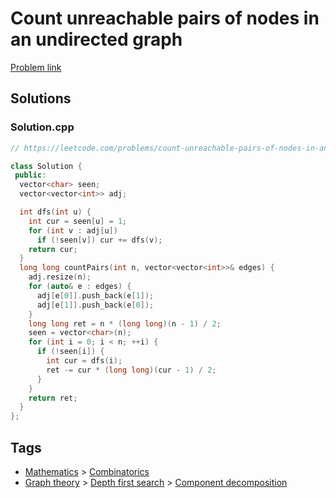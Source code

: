 # Count unreachable pairs of nodes in an undirected graph

[Problem link](https://leetcode.com/problems/count-unreachable-pairs-of-nodes-in-an-undirected-graph)

## Solutions


### Solution.cpp
```cpp
// https://leetcode.com/problems/count-unreachable-pairs-of-nodes-in-an-undirected-graph

class Solution {
 public:
  vector<char> seen;
  vector<vector<int>> adj;

  int dfs(int u) {
    int cur = seen[u] = 1;
    for (int v : adj[u])
      if (!seen[v]) cur += dfs(v);
    return cur;
  }
  long long countPairs(int n, vector<vector<int>>& edges) {
    adj.resize(n);
    for (auto& e : edges) {
      adj[e[0]].push_back(e[1]);
      adj[e[1]].push_back(e[0]);
    }
    long long ret = n * (long long)(n - 1) / 2;
    seen = vector<char>(n);
    for (int i = 0; i < n; ++i) {
      if (!seen[i]) {
        int cur = dfs(i);
        ret -= cur * (long long)(cur - 1) / 2;
      }
    }
    return ret;
  }
};
```
## Tags

* [Mathematics](/Collections/mathematics.md#mathematics) > [Combinatorics](/Collections/mathematics.md#combinatorics)
* [Graph theory](/Collections/graph-theory.md#graph-theory) > [Depth first search](/Collections/graph-theory.md#depth-first-search) > [Component decomposition](/Collections/graph-theory.md#component-decomposition)

